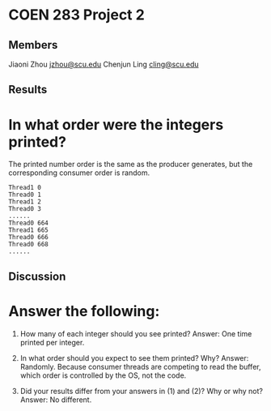COEN 283 Project 2
==================

Members
-------
Jiaoni Zhou jzhou@scu.edu
Chenjun Ling cling@scu.edu

Results
-------
# In what order were the integers printed?
The printed number order is the same as the producer generates, but the corresponding consumer order is random.
```
Thread1 0
Thread0 1
Thread1 2
Thread0 3
......
Thread0 664
Thread1 665
Thread0 666
Thread0 668
......
```

Discussion
----------
# Answer the following:
1. How many of each integer should you see printed?
  Answer: One time printed per integer.

2. In what order should you expect to see them printed? Why?
  Answer: Randomly. Because consumer threads are competing to read the buffer, which order is controlled by the OS, not the code.

3. Did your results differ from your answers in (1) and (2)? Why or why not?
  Answer: No different.
